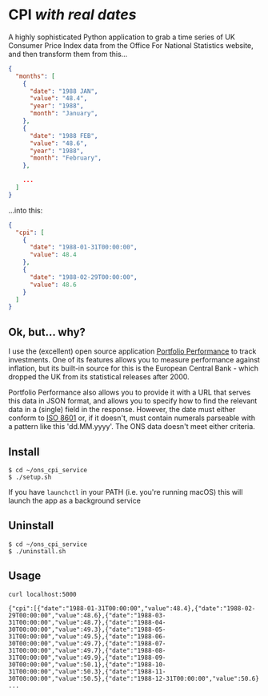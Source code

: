 # CPI _with real dates_

A highly sophisticated Python application to grab a time series of UK Consumer Price Index data from the Office For National Statistics website, and then transform them from this...

```json
{
  "months": [
    {
      "date": "1988 JAN",
      "value": "48.4",
      "year": "1988",
      "month": "January",
    },
    {
      "date": "1988 FEB",
      "value": "48.6",
      "year": "1988",
      "month": "February",
    },

    ...
  ]
}
```

...into this:

```json
{
  "cpi": [
    {
      "date": "1988-01-31T00:00:00",
      "value": 48.4
    },
    {
      "date": "1988-02-29T00:00:00",
      "value": 48.6
    }
  ]
}

```

## Ok, but... why?

I use the (excellent) open source application [Portfolio Performance](https://www.portfolio-performance.info/) to track investments. One of its features allows you to measure performance against inflation, but its built-in source for this is the European Central Bank - which dropped the UK from its statistical releases after 2000.

Portfolio Performance also allows you to provide it with a URL that serves this data in JSON format, and allows you to specify how to find the relevant data in a (single) field in the response. However, the date must either conform to [ISO 8601](https://en.wikipedia.org/wiki/ISO_8601) or, if it doesn't, must contain numerals parseable with a pattern like this 'dd.MM.yyyy'. The ONS data doesn't meet either criteria.

## Install

```shell
$ cd ~/ons_cpi_service
$ ./setup.sh
```

If you have `launchctl` in your PATH (i.e. you're running macOS) this will launch the app as a background service

## Uninstall

```shell
$ cd ~/ons_cpi_service
$ ./uninstall.sh
```

## Usage

```shell
curl localhost:5000

{"cpi":[{"date":"1988-01-31T00:00:00","value":48.4},{"date":"1988-02-29T00:00:00","value":48.6},{"date":"1988-03-31T00:00:00","value":48.7},{"date":"1988-04-30T00:00:00","value":49.3},{"date":"1988-05-31T00:00:00","value":49.5},{"date":"1988-06-30T00:00:00","value":49.7},{"date":"1988-07-31T00:00:00","value":49.7},{"date":"1988-08-31T00:00:00","value":49.9},{"date":"1988-09-30T00:00:00","value":50.1},{"date":"1988-10-31T00:00:00","value":50.3},{"date":"1988-11-30T00:00:00","value":50.5},{"date":"1988-12-31T00:00:00","value":50.6} ...
```

